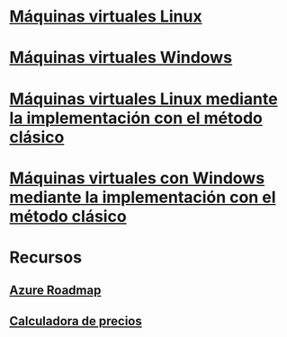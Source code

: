 # [Máquinas virtuales Linux](linux/overview.md)
# [Máquinas virtuales Windows](windows/overview.md)
# [Máquinas virtuales Linux mediante la implementación con el método clásico](linux/overview.md?toc=%2fazure%2fvirtual-machines%2flinux%2fclassic%2ftoc.json)
# [Máquinas virtuales con Windows mediante la implementación con el método clásico](windows/overview.md?toc=%2fazure%2fvirtual-machines%2fwindows%2fclassic%2ftoc.json)

# Recursos
## [Azure Roadmap](https://azure.microsoft.com/roadmap/?category=compute)
## [Calculadora de precios](https://azure.microsoft.com/pricing/calculator/)
